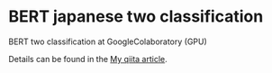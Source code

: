# BERT japanese two classification
BERT two classification at GoogleColaboratory (GPU)

Details can be found in the [My qiita article](https://qiita.com/Yuu94/items/e43fafe472ba36c838d8).